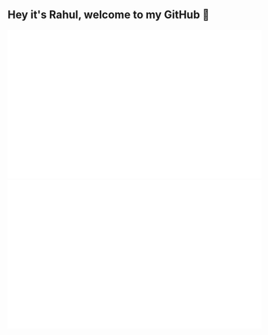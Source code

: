 ## Hey it's Rahul, welcome to my GitHub 👋

<!--
**15dani1/15dani1** is a ✨ _special_ ✨ repository because its `README.md` (this file) appears on your GitHub profile.

Here are some ideas to get you started:

- 🔭 I’m currently working on ...
- 🌱 I’m currently learning ...
- 👯 I’m looking to collaborate on ...
- 🤔 I’m looking for help with ...
- 💬 Ask me about ...
- 📫 How to reach me: ...
- 😄 Pronouns: ...
- ⚡ Fun fact: ...
-->

![](https://raw.githubusercontent.com/15dani1/github-stats/master/generated/languages.svg#gh-dark-mode-only)
![](https://raw.githubusercontent.com/15dani1/github-stats/master/generated/overview.svg#gh-dark-mode-only)

